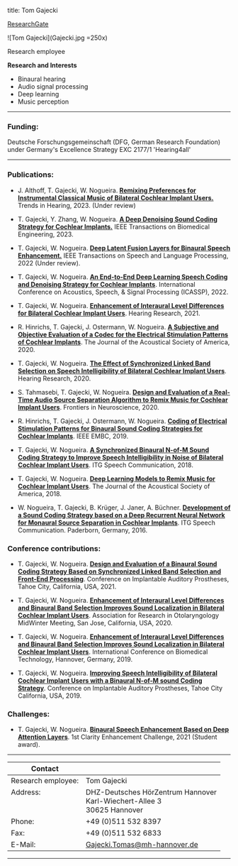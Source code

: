 title: Tom Gajecki

[ResearchGate](https://www.researchgate.net/profile/Tom-Gajecki)

![Tom Gajecki](Gajecki.jpg =250x)

Research employee	


**Research and Interests**

* Binaural hearing
* Audio signal processing
* Deep learning
* Music perception

---
### Funding:

Deutsche Forschungsgemeinschaft (DFG, German Research Foundation) under Germany's Excellence Strategy EXC 2177/1 'Hearing4all'

---
### Publications:


- J. Althoff, T. Gajecki, W. Nogueira. [**Remixing Preferences for Instrumental Classical Music of Bilateral Cochlear Implant Users.**]() Trends in Hearing, 2023. (Under review)

- T. Gajecki, Y. Zhang, W. Nogueira. [**A Deep Denoising Sound Coding Strategy for Cochlear Implants.**](https://ieeexplore.ieee.org/document/10083222) IEEE Transactions on Biomedical Engineering, 2023.

- T. Gajecki, W. Nogueira. [**Deep Latent Fusion Layers for Binaural Speech Enhancement.**](https://www.techrxiv.org/articles/preprint/Deep_Latent_Fusion_Layers_for_Binaural_Speech_Enhancement/21215378) IEEE Transactions on Speech and Language Processing, 2022 (Under review).

- T. Gajecki, W. Nogueira. [**An End-to-End Deep Learning Speech Coding and Denoising Strategy for Cochlear Implants**](https://www.biorxiv.org/content/10.1101/2021.11.04.467324v9.full.pdf). International Conference on Acoustics, Speech, & Signal Processing (ICASSP), 2022.

- T. Gajecki, W. Nogueira. [**Enhancement of Interaural Level Differences for Bilateral Cochlear Implant Users**](https://www.sciencedirect.com/science/article/pii/S0378595521001477). Hearing Research, 2021.

- R. Hinrichs, T. Gajecki, J. Ostermann, W. Nogueira. [**A Subjective and Objective Evaluation of a Codec for the Electrical Stimulation Patterns of Cochlear Implants**](https://asa.scitation.org/doi/full/10.1121/10.0003571). The Journal of the Acoustical Society of America, 2020.

- T. Gajecki, W. Nogueira. [**The Effect of Synchronized Linked Band Selection on Speech Intelligibility of Bilateral Cochlear Implant Users**](https://www.sciencedirect.com/science/article/pii/S0378595520303221). Hearing Research, 2020.

- S. Tahmasebi, T. Gajecki, W. Nogueira. [**Design and Evaluation of a Real-Time Audio Source Separation Algorithm to Remix Music for Cochlear Implant Users**](https://www.frontiersin.org/articles/10.3389/fnins.2020.00434/full). Frontiers in Neuroscience, 2020.

- R. Hinrichs, T. Gajecki, J. Ostermann, W. Nogueira. [**Coding of Electrical Stimulation Patterns for Binaural Sound Coding Strategies for Cochlear Implants**](https://ieeexplore.ieee.org/document/8857271). IEEE EMBC, 2019.

- T. Gajecki, W. Nogueira. [**A Synchronized Binaural N-of-M Sound Coding Strategy to Improve Speech Intelligibility in Noise of Bilateral Cochlear Implant Users**](https://ieeexplore.ieee.org/document/8578042). ITG Speech Communication, 2018.

- T. Gajecki, W. Nogueira. [**Deep Learning Models to Remix Music for Cochlear Implant Users**](https://asa.scitation.org/doi/10.1121/1.5042056). The Journal of the Acoustical Society of America, 2018.

- W. Nogueira, T. Gajecki, B. Krüger, J. Janer, A. Büchner. [**Development of a Sound Coding Strategy based on a Deep Recurrent Neural Network for Monaural Source Separation in Cochlear Implants**](https://ieeexplore.ieee.org/document/7776166). ITG Speech Communication. Paderborn, Germany, 2016.
 
### Conference contributions:

- T. Gajecki, W. Nogueira. [**Design and Evaluation of a Binaural Sound Coding Strategy Based on Synchronized Linked Band Selection and Front-End Processing**](). Conference on Implantable Auditory Prostheses, Tahoe City, California, USA, 2021.

- T. Gajecki, W. Nogueira. [**Enhancement of Interaural Level Differences and Binaural Band Selection Improves Sound Localization in Bilateral Cochlear Implant Users**](). Association for Research in Otolaryngology MidWinter Meeting, San Jose, California, USA, 2020.

- T. Gajecki, W. Nogueira. [**Enhancement of Interaural Level Differences and Binaural Band Selection Improves Sound Localization in Bilateral Cochlear Implant Users**](). International Conference on
Biomedical Technology, Hannover, Germany, 2019.


- T. Gajecki, W. Nogueira. [**Improving Speech Intelligibility of Bilateral Cochlear Implant Users with a Binaural N-of-M sound Coding Strategy**](). Conference on Implantable Auditory Prostheses, Tahoe City California, USA, 2019.

### Challenges:

- T. Gajecki, W. Nogueira. [**Binaural Speech Enhancement Based on Deep Attention Layers**](). 1st Clarity Enhancement Challenge, 2021 (Student award).

---


| Contact                 |                            |
| ------------------------|--------------------------- |
| Research employee:<br>          | Tom Gajecki |
| Address: <br><br><br>   | DHZ-Deutsches HörZentrum Hannover<br> Karl-Wiechert-Allee 3 <br> 30625 Hannover |
| Phone:                  | +49 (0)511 532 8397 |
| Fax:                    | +49 (0)511 532 6833 |
| E-Mail:                 |<Gajecki.Tomas@mh-hannover.de>|

---
    

   
